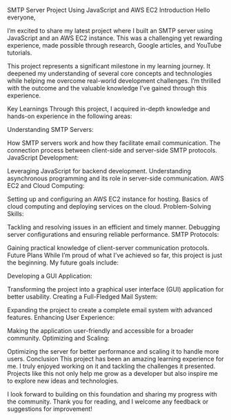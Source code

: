SMTP Server Project Using JavaScript and AWS EC2
Introduction
Hello everyone,

I’m excited to share my latest project where I built an SMTP server using JavaScript and an AWS EC2 instance. This was a challenging yet rewarding experience, made possible through research, Google articles, and YouTube tutorials.

This project represents a significant milestone in my learning journey. It deepened my understanding of several core concepts and technologies while helping me overcome real-world development challenges. I’m thrilled with the outcome and the valuable knowledge I’ve gained through this experience.

Key Learnings
Through this project, I acquired in-depth knowledge and hands-on experience in the following areas:

Understanding SMTP Servers:

How SMTP servers work and how they facilitate email communication.
The connection process between client-side and server-side SMTP protocols.
JavaScript Development:

Leveraging JavaScript for backend development.
Understanding asynchronous programming and its role in server-side communication.
AWS EC2 and Cloud Computing:

Setting up and configuring an AWS EC2 instance for hosting.
Basics of cloud computing and deploying services on the cloud.
Problem-Solving Skills:

Tackling and resolving issues in an efficient and timely manner.
Debugging server configurations and ensuring reliable performance.
SMTP Protocols:

Gaining practical knowledge of client-server communication protocols.
Future Plans
While I’m proud of what I’ve achieved so far, this project is just the beginning. My future goals include:

Developing a GUI Application:

Transforming the project into a graphical user interface (GUI) application for better usability.
Creating a Full-Fledged Mail System:

Expanding the project to create a complete email system with advanced features.
Enhancing User Experience:

Making the application user-friendly and accessible for a broader community.
Optimizing and Scaling:

Optimizing the server for better performance and scaling it to handle more users.
Conclusion
This project has been an amazing learning experience for me. I truly enjoyed working on it and tackling the challenges it presented. Projects like this not only help me grow as a developer but also inspire me to explore new ideas and technologies.

I look forward to building on this foundation and sharing my progress with the community. Thank you for reading, and I welcome any feedback or suggestions for improvement!

